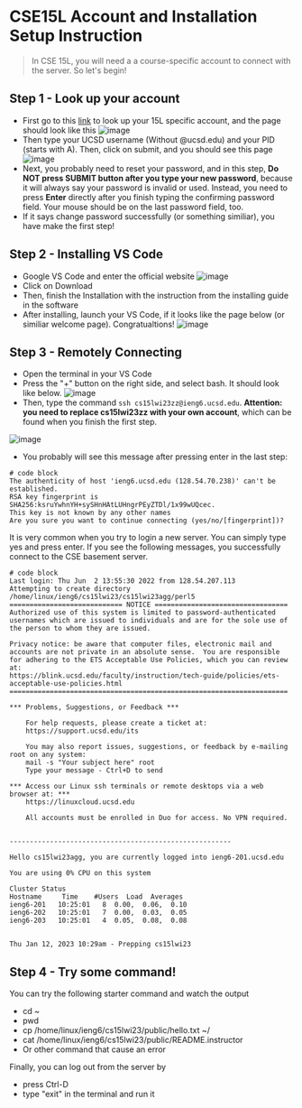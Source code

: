 # CSE15L Account and Installation Setup Instruction

>In CSE 15L, you will need a a course-specific account to connect with the server. So let's begin!

## Step 1 - Look up your account
* First go to this [link](https://sdacs.ucsd.edu/~icc/index.php) to look up your 15L specific account, and the page should look like this
![image](https://user-images.githubusercontent.com/110661816/212160351-92f478c2-c084-48a8-b9e3-2842f211301c.png)
* Then type your UCSD username (Without @ucsd.edu) and your PID (starts with A). Then, click on submit, and you should see this page
![image](https://user-images.githubusercontent.com/110661816/212160988-d09f7419-c689-41a7-b3e1-d9c03b6c13f4.png)
* Next, you probably need to reset your password, and in this step, **Do NOT press SUBMIT button after you type your new password**, because 
it will always say your password is invalid or used. Instead, you need to press **Enter** directly after you finish typing the confirming password field.
Your mouse should be on the last password field, too.
* If it says change password successfully (or something similiar), you have make the first step!

## Step 2 - Installing VS Code
* Google VS Code and enter the official website
![image](https://user-images.githubusercontent.com/110661816/212161904-d0cec69e-23cd-4cea-9f7f-08a0612cfbf1.png)
* Click on Download
* Then, finish the Installation with the instruction from the installing guide in the software
* After installing, launch your VS Code, if it looks like the page below (or similiar welcome page). Congratualtions!
![image](https://user-images.githubusercontent.com/110661816/212162549-b7a7d750-84bb-4922-9ed1-bf69e1dc127a.png)

## Step 3 - Remotely Connecting
* Open the terminal in your VS Code
* Press the "+" button on the right side, and select bash. It should look like below.
![image](https://user-images.githubusercontent.com/110661816/212162986-8234a978-ee99-4363-9f64-4723a28d9393.png)
* Then, type the command `ssh cs15lwi23zz@ieng6.ucsd.edu`. **Attention: you need to replace cs15lwi23zz with your own account**, which can be found when you finish the first step.

![image](https://user-images.githubusercontent.com/110661816/212163458-ef1292b7-58c5-4d9c-ba3b-29830f2d0e24.png)
* You probably will see this message after pressing enter in the last step:
```
# code block
The authenticity of host 'ieng6.ucsd.edu (128.54.70.238)' can't be established.
RSA key fingerprint is SHA256:ksruYwhnYH+sySHnHAtLUHngrPEyZTDl/1x99wUQcec.     
This key is not known by any other names
Are you sure you want to continue connecting (yes/no/[fingerprint])?
```
It is very common when you try to login a new server. You can simply type yes and press enter. If you see the following messages, you successfully connect to the CSE basement server.
```
# code block
Last login: Thu Jun  2 13:55:30 2022 from 128.54.207.113
Attempting to create directory /home/linux/ieng6/cs15lwi23/cs15lwi23agg/perl5
============================ NOTICE =================================
Authorized use of this system is limited to password-authenticated
usernames which are issued to individuals and are for the sole use of
the person to whom they are issued.

Privacy notice: be aware that computer files, electronic mail and
accounts are not private in an absolute sense.  You are responsible
for adhering to the ETS Acceptable Use Policies, which you can review at:
https://blink.ucsd.edu/faculty/instruction/tech-guide/policies/ets-acceptable-use-policies.html
=====================================================================

*** Problems, Suggestions, or Feedback ***

    For help requests, please create a ticket at:
    https://support.ucsd.edu/its

    You may also report issues, suggestions, or feedback by e-mailing root on any system:
    mail -s "Your subject here" root
    Type your message - Ctrl+D to send

*** Access our Linux ssh terminals or remote desktops via a web browser at: ***
    https://linuxcloud.ucsd.edu

    All accounts must be enrolled in Duo for access. No VPN required.


-------------------------------------------------------

Hello cs15lwi23agg, you are currently logged into ieng6-201.ucsd.edu

You are using 0% CPU on this system

Cluster Status
Hostname     Time    #Users  Load  Averages
ieng6-201   10:25:01   8  0.00,  0.06,  0.10
ieng6-202   10:25:01   7  0.00,  0.03,  0.05
ieng6-203   10:25:01   4  0.05,  0.08,  0.08


Thu Jan 12, 2023 10:29am - Prepping cs15lwi23
```

## Step 4 - Try some command!
You can try the following starter command and watch the output
* cd ~
* pwd
* cp /home/linux/ieng6/cs15lwi23/public/hello.txt ~/
* cat /home/linux/ieng6/cs15lwi23/public/README.instructor
* Or other command that cause an error

Finally, you can log out from the server by
* press Ctrl-D
* type "exit" in the terminal and run it
